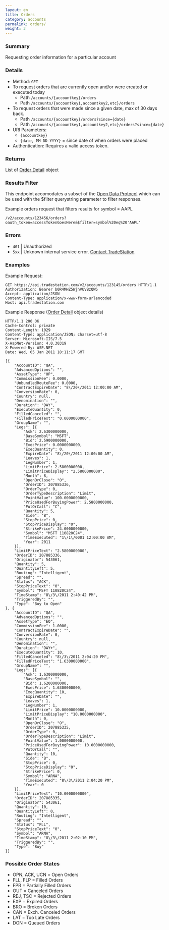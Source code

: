 ```yaml
---
layout: en
title: Orders
category: accounts
permalink: orders/
weight: 3
---
```


### Summary

Requesting order information for a particular account

### Details

* Method: `GET`
* To request orders that are currently open and/or were created or executed today
  * Path `/accounts/{accountkey}/orders`
  * Path `/accounts/{accountkey1,accountkey2,etc}/orders`
* To request orders that were made since a given date, max of 30 days back.
  * Path `/accounts/{accountkey}/orders?since={date}`
  * Path `/accounts/{accountkey1,accountkey2,etc}/orders?since={date}`
* URI Parameters:
  * `{accountkey}`
  * `{date, MM-DD-YYYY}` = since date of when orders were placed
* Authentication: Requires a valid access token.

### Returns

List of [Order Detail](../../objects/order-detail) object

### Results Filter

This endpoint accomodates a subset of the [Open Data Protocol](http://www.odata.org/developers/protocols/uri-conventions#FilterSystemQueryOption) which can be used with the $filter querystring parameter to filter responses.

Example orders request that filters results for symbol = AAPL

    /v2/accounts/123456/orders?oauth_token=accessTokenGoesHere&$filter=symbol%20eq%20'AAPL'

### Errors

* `401` | Unauthorized
* `5xx` | Unknown internal service error. [Contact TradeStation](mailto:webapi@tradestation.com)

### Examples

Example Request:

    GET https://api.tradestation.com/v2/accounts/123145/orders HTTP/1.1
    Authorization: Bearer b0R4MHZ5WjhVUVBzQW5
    Accept: application/JSON
    Content-Type: application/x-www-form-urlencoded
    Host: api.tradestation.com
    
Example Response ([Order Detail](../../objects/order-detail) object details)

    HTTP/1.1 200 OK
    Cache-Control: private
    Content-Length: 1029
    Content-Type: application/JSON; charset=utf-8
    Server: Microsoft-IIS/7.5
    X-AspNet-Version: 4.0.30319
    X-Powered-By: ASP.NET
    Date: Wed, 05 Jan 2011 18:11:17 GMT
    
    [{
        "AccountID": "QA",
        "AdvancedOptions": "",
        "AssetType": "OP",
        "CommissionFee": 0.0000,
        "UnbundledRouteFee": 0.0000,
        "ContractExpireDate": "8\/20\/2011 12:00:00 AM",
        "ConversionRate": 0,
        "Country": null,
        "Denomination": "",
        "Duration": "DAY",
        "ExecuteQuantity": 0,
        "FilledCanceled": "",
        "FilledPriceText": "0.0000000000",
        "GroupName": "",
        "Legs": [{
            "Ask": 2.6300000000,
            "BaseSymbol": "MSFT",
            "Bid": 2.5900000000,
            "ExecPrice": 0.0000000000,
            "ExecQuantity": 0,
            "ExpireDate": "8\/20\/2011 12:00:00 AM",
            "Leaves": 1,
            "LegNumber": 1,
            "LimitPrice": 2.5800000000,
            "LimitPriceDisplay": "2.5800000000",
            "Month": 8,
            "OpenOrClose": "O",
            "OrderID": 207885336,
            "OrderType": 0,
            "OrderTypeDescription": "Limit",
            "PointValue": 100.0000000000,
            "PriceUsedForBuyingPower": 2.5800000000,
            "PutOrCall": "C",
            "Quantity": 5,
            "Side": "B",
            "StopPrice": 0,
            "StopPriceDisplay": "0",
            "StrikePrice": 24.0000000000,
            "Symbol": "MSFT 110820C24",
            "TimeExecuted": "1\/1\/0001 12:00:00 AM",
            "Year": 2011
        }],
        "LimitPriceText": "2.5800000000",
        "OrderID": 207885336,
        "Originator": 543061,
        "Quantity": 5,
        "QuantityLeft": 5,
        "Routing": "Intelligent",
        "Spread": "",
        "Status": "ACK",
        "StopPriceText": "0",
        "Symbol": "MSFT 110820C24",
        "TimeStamp": "8\/3\/2011 2:40:42 PM",
        "TriggeredBy": "",
        "Type": "Buy to Open"
    }, {
        "AccountID": "QA",
        "AdvancedOptions": "",
        "AssetType": "EQ",
        "CommissionFee": 1.0000,
        "ContractExpireDate": "",
        "ConversionRate": 0,
        "Country": null,
        "Denomination": "",
        "Duration": "DAY+",
        "ExecuteQuantity": 10,
        "FilledCanceled": "8\/3\/2011 2:04:20 PM",
        "FilledPriceText": "1.6300000000",
        "GroupName": "",
        "Legs": [{
            "Ask": 1.6300000000,
            "BaseSymbol": "",
            "Bid": 1.6200000000,
            "ExecPrice": 1.6300000000,
            "ExecQuantity": 10,
            "ExpireDate": "",
            "Leaves": 1,
            "LegNumber": 1,
            "LimitPrice": 10.0000000000,
            "LimitPriceDisplay": "10.0000000000",
            "Month": 0,
            "OpenOrClose": "O",
            "OrderID": 207885335,
            "OrderType": 0,
            "OrderTypeDescription": "Limit",
            "PointValue": 1.0000000000,
            "PriceUsedForBuyingPower": 10.0000000000,
            "PutOrCall": "",
            "Quantity": 10,
            "Side": "B",
            "StopPrice": 0,
            "StopPriceDisplay": "0",
            "StrikePrice": 0,
            "Symbol": "ARNA",
            "TimeExecuted": "8\/3\/2011 2:04:20 PM",
            "Year": 0
        }],
        "LimitPriceText": "10.0000000000",
        "OrderID": 207885335,
        "Originator": 543061,
        "Quantity": 10,
        "QuantityLeft": 0,
        "Routing": "Intelligent",
        "Spread": "",
        "Status": "FLL",
        "StopPriceText": "0",
        "Symbol": "ARNA",
        "TimeStamp": "8\/3\/2011 2:02:10 PM",
        "TriggeredBy": "",
        "Type": "Buy"
    }]

### Possible Order States

* OPN, ACK, UCN = Open Orders
* FLL, FLP = Filled Orders
* FPR = Partially Filled Orders
* OUT = Canceled Orders
* REJ, TSC = Rejected Orders
* EXP = Expired Orders
* BRO = Broken Orders
* CAN = Exch. Canceled Orders
* LAT = Too Late Orders
* DON = Queued Orders